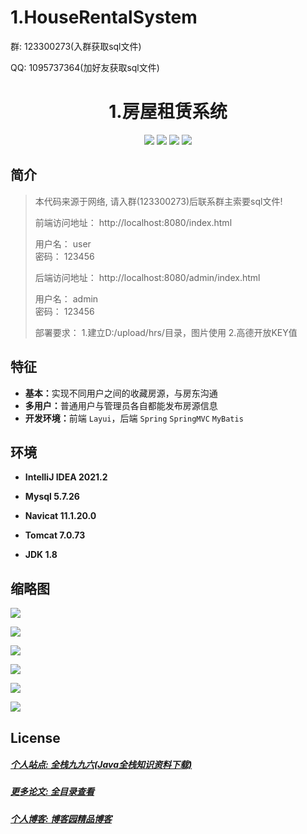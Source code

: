 # 1.HouseRentalSystem

<p>群: 123300273(入群获取sql文件)</p>
<p>QQ: 1095737364(加好友获取sql文件)</p>

<p><h1 align="center">1.房屋租赁系统</h1></p>

<p align="center">
	<img src="https://img.shields.io/badge/jdk-1.8-orange.svg"/>
    <img src="https://img.shields.io/badge/spring-5.x-lightgrey.svg"/>
    <img src="https://img.shields.io/badge/mybatis-3.x-blue.svg"/>
    <img src="https://img.shields.io/badge/SpringMVC-3.x-brightgreen.svg"/>
</p>

## 简介

> 本代码来源于网络, 请入群(123300273)后联系群主索要sql文件!
>
> 
> 前端访问地址： http://localhost:8080/index.html
>
>   用户名： user  
>   密码： 123456
> 
> 后端访问地址： http://localhost:8080/admin/index.html
> 
>   用户名： admin  
>   密码： 123456
> 
> 部署要求：
>   1.建立D:/upload/hrs/目录，图片使用
>   2.高德开放KEY值




## 特征

- <b>基本：</b>实现不同用户之间的收藏房源，与房东沟通
- <b>多用户：</b>普通用户与管理员各自都能发布房源信息
- <b>开发环境：</b>前端 `Layui`，后端 `Spring` `SpringMVC` `MyBatis`


## 环境

- <b>IntelliJ IDEA 2021.2</b>

- <b>Mysql 5.7.26</b>

- <b>Navicat  11.1.20.0</b>

- <b>Tomcat 7.0.73</b>

- <b>JDK 1.8</b>



## 缩略图

![](https://img2020.cnblogs.com/blog/588112/202011/588112-20201122113535548-729955527.png)

![](https://img2020.cnblogs.com/blog/588112/202011/588112-20201122113554071-1105436321.png)

![](https://img2020.cnblogs.com/blog/588112/202011/588112-20201122113613290-321729916.png)

![](https://img2020.cnblogs.com/blog/588112/202011/588112-20201122113623118-565629087.png)

![](https://img2020.cnblogs.com/blog/588112/202011/588112-20201122113636392-1822100287.png)

![](https://img2020.cnblogs.com/blog/588112/202011/588112-20201122113647393-1147069510.png)

## License

##### [个人站点: 全栈九九六(Java全栈知识资料下载)](https://www.blog996.com/)
##### [更多论文: 全目录查看](https://www.blog996.com/md/2021-09-22-1632317852192.html)

##### [个人博客: 博客园精品博客](https://www.cnblogs.com/yysbolg/)


